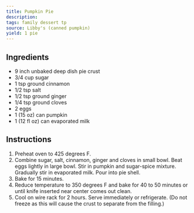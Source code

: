 ```yaml
---
title: Pumpkin Pie
description: 
tags: family dessert tp
source: Libby's (canned pumpkin)
yield: 1 pie
---
```

## Ingredients
- 9 inch unbaked deep dish pie crust
- 3/4 cup sugar
- 1 tsp ground cinnamon
- 1/2 tsp salt
- 1/2 tsp ground ginger
- 1/4 tsp ground cloves
- 2 eggs
- 1 (15 oz) can pumpkin
- 1 (12 fl oz) can evaporated milk

## Instructions
1. Preheat oven to 425 degrees F.
2. Combine sugar, salt, cinnamon, ginger and cloves in small bowl. Beat eggs lightly in large bowl. Stir in pumpkin and sugar-spice mixture. Gradually stir in evaporated milk. Pour into pie shell.
3. Bake for 15 minutes. 
4. Reduce temperature to 350 degrees F and bake for 40 to 50 minutes or until knife inserted near center comes out clean. 
5. Cool on wire rack for 2 hours. Serve immediately or refrigerate. (Do not freeze as this will cause the crust to separate from the filling.)

